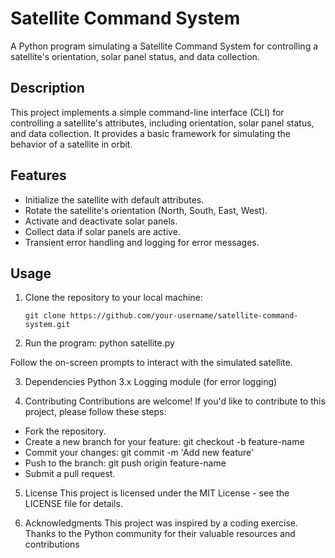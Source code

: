 # Satellite Command System

A Python program simulating a Satellite Command System for controlling a satellite's orientation, solar panel status, and data collection.

## Description

This project implements a simple command-line interface (CLI) for controlling a satellite's attributes, including orientation, solar panel status, and data collection. It provides a basic framework for simulating the behavior of a satellite in orbit.

## Features

- Initialize the satellite with default attributes.
- Rotate the satellite's orientation (North, South, East, West).
- Activate and deactivate solar panels.
- Collect data if solar panels are active.
- Transient error handling and logging for error messages.

## Usage

1. Clone the repository to your local machine:

   ```shell
   git clone https://github.com/your-username/satellite-command-system.git

2. Run the program:
   python satellite.py

Follow the on-screen prompts to interact with the simulated satellite.

3. Dependencies
Python 3.x
Logging module (for error logging)

4. Contributing
Contributions are welcome! If you'd like to contribute to this project, please follow these steps:

* Fork the repository.
* Create a new branch for your feature: git checkout -b feature-name
* Commit your changes: git commit -m 'Add new feature'
* Push to the branch: git push origin feature-name
* Submit a pull request.

5. License
This project is licensed under the MIT License - see the LICENSE file for details.

6. Acknowledgments
This project was inspired by a coding exercise.
Thanks to the Python community for their valuable resources and contributions
